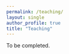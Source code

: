 ```yaml
---
permalink: /teaching/
layout: single
author_profile: true
title: "Teaching"
---
```


To be completed.
